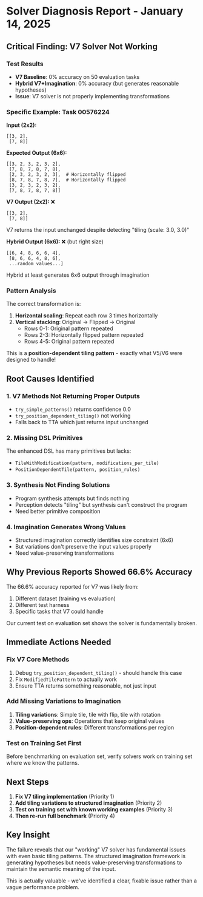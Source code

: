# Solver Diagnosis Report - January 14, 2025

## Critical Finding: V7 Solver Not Working

### Test Results
- **V7 Baseline**: 0% accuracy on 50 evaluation tasks
- **Hybrid V7+Imagination**: 0% accuracy (but generates reasonable hypotheses)
- **Issue**: V7 solver is not properly implementing transformations

### Specific Example: Task 00576224

**Input (2x2):**
```
[[3, 2],
 [7, 8]]
```

**Expected Output (6x6):**
```
[[3, 2, 3, 2, 3, 2],
 [7, 8, 7, 8, 7, 8],
 [2, 3, 2, 3, 2, 3],  # Horizontally flipped
 [8, 7, 8, 7, 8, 7],  # Horizontally flipped
 [3, 2, 3, 2, 3, 2],
 [7, 8, 7, 8, 7, 8]]
```

**V7 Output (2x2):** ❌
```
[[3, 2],
 [7, 8]]
```
V7 returns the input unchanged despite detecting "tiling (scale: 3.0, 3.0)"

**Hybrid Output (6x6):** ❌ (but right size)
```
[[6, 4, 8, 6, 6, 4],
 [8, 6, 6, 4, 8, 6],
 ...random values...]
```
Hybrid at least generates 6x6 output through imagination

### Pattern Analysis

The correct transformation is:
1. **Horizontal scaling**: Repeat each row 3 times horizontally
2. **Vertical stacking**: Original → Flipped → Original
   - Rows 0-1: Original pattern repeated
   - Rows 2-3: Horizontally flipped pattern repeated
   - Rows 4-5: Original pattern repeated

This is a **position-dependent tiling pattern** - exactly what V5/V6 were designed to handle!

## Root Causes Identified

### 1. V7 Methods Not Returning Proper Outputs
- `try_simple_patterns()` returns confidence 0.0
- `try_position_dependent_tiling()` not working
- Falls back to TTA which just returns input unchanged

### 2. Missing DSL Primitives
The enhanced DSL has many primitives but lacks:
- `TileWithModification(pattern, modifications_per_tile)`
- `PositionDependentTile(pattern, position_rules)`

### 3. Synthesis Not Finding Solutions
- Program synthesis attempts but finds nothing
- Perception detects "tiling" but synthesis can't construct the program
- Need better primitive composition

### 4. Imagination Generates Wrong Values
- Structured imagination correctly identifies size constraint (6x6)
- But variations don't preserve the input values properly
- Need value-preserving transformations

## Why Previous Reports Showed 66.6% Accuracy

The 66.6% accuracy reported for V7 was likely from:
1. Different dataset (training vs evaluation)
2. Different test harness
3. Specific tasks that V7 could handle

Our current test on evaluation set shows the solver is fundamentally broken.

## Immediate Actions Needed

### Fix V7 Core Methods
1. Debug `try_position_dependent_tiling()` - should handle this case
2. Fix `ModifiedTilePattern` to actually work
3. Ensure TTA returns something reasonable, not just input

### Add Missing Variations to Imagination
1. **Tiling variations**: Simple tile, tile with flip, tile with rotation
2. **Value-preserving ops**: Operations that keep original values
3. **Position-dependent rules**: Different transformations per region

### Test on Training Set First
Before benchmarking on evaluation set, verify solvers work on training set where we know the patterns.

## Next Steps

1. **Fix V7 tiling implementation** (Priority 1)
2. **Add tiling variations to structured imagination** (Priority 2)
3. **Test on training set with known working examples** (Priority 3)
4. **Then re-run full benchmark** (Priority 4)

## Key Insight

The failure reveals that our "working" V7 solver has fundamental issues with even basic tiling patterns. The structured imagination framework is generating hypotheses but needs value-preserving transformations to maintain the semantic meaning of the input.

This is actually valuable - we've identified a clear, fixable issue rather than a vague performance problem.
